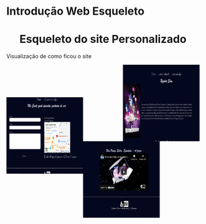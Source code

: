 # Introdução Web Esqueleto 
<h1 align="center">Esqueleto do site Personalizado </h1>
<p>Visualização de como ficou o site<p>
            <div>
            <img align="right" width="200px"  height="200px" src="assest/img/tela1.1.png">
             </div>
             <br><br><br><br><br>
              <div>
            <img align="left"width="200px"  height="200px" src="assest/img/tela1.2.png" >
             </div>
             <br><br><br><br><br>
             <div>
            <img  align="center"width="200px"  height="200px" src="assest/img/tela1.3.png">
          </div>

     
